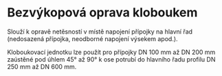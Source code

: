 Bezvýkopová oprava kloboukem
============================

Slouží k opravě netěsností v místě napojení přípojky na hlavní řad (nedosazená přípojka, neodborné napojení výsekem apod.).

Kloboukovací jednotku lze použít pro přípojky DN 100 mm až DN 200 mm zaústěné pod úhlem 45° až 90° k ose potrubí do hlavního řadu profilu DN 250 mm až DN 600 mm.